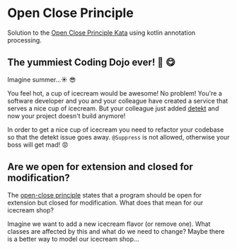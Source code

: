 # Open Close Principle

Solution to the [Open Close Principle Kata](https://github.com/SmartsquareGmbH/openclose) using kotlin annotation processing.

## The yummiest Coding Dojo ever! :icecream: :yum:

Imagine summer...:sunny: :sunglasses:

You feel hot, a cup of icecream would be awesome!
No problem! 
You're a software developer and you and your colleague have created a service that serves a nice cup of icecream.
But your colleague just added [detekt](https://github.com/detekt/detekt) and now your project doesn't build anymore!

In order to get a nice cup of icecream you need to refactor your codebase so that the detekt issue goes away.
`@Suppress` is not allowed, otherwise your boss will get mad! :rage:
  
## Are we open for extension and closed for modification?

The [open-close principle](https://wiki.c2.com/?OpenClosedPrinciple) states that a program should be open for extension but closed for modification.
What does that mean for our icecream shop?

Imagine we want to add a new icecream flavor (or remove one).
What classes are affected by this and what do we need to change?
Maybe there is a better way to model our icecream shop...
